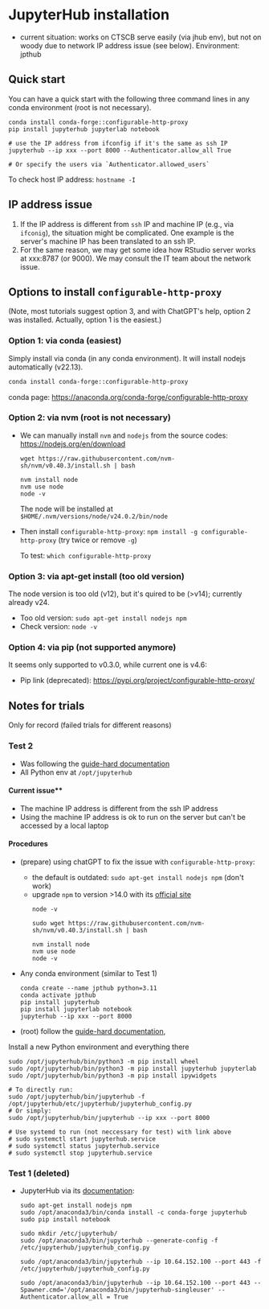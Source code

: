 # JupyterHub installation

- current situation: works on CTSCB serve easily (via jhub env), but not on 
  woody due to network IP address issue (see below). Environment: jpthub

## Quick start

You can have a quick start with the following three command lines in any conda
environment (root is not necessary).

```
conda install conda-forge::configurable-http-proxy
pip install jupyterhub jupyterlab notebook

# use the IP address from ifconfig if it's the same as ssh IP
jupyterhub --ip xxx --port 8000 --Authenticator.allow_all True

# Or specify the users via `Authenticator.allowed_users`
```

To check host IP address: `hostname -I`

## IP address issue

1. If the IP address is different from `ssh` IP and machine IP (e.g., via 
  `ifconig`), the situation might be complicated. One example is the server's
  machine IP has been translated to an ssh IP.
2. For the same reason, we may get some idea how RStudio server works at 
  xxx:8787 (or 9000). We may consult the IT team about the network issue.

## Options to install `configurable-http-proxy`

(Note, most tutorials suggest option 3, and with ChatGPT's help, option 2 was 
installed. Actually, option 1 is the easiest.)

### Option 1: via conda (easiest)
Simply install via conda (in any conda environment). It will install nodejs
automatically (v22.13).

```bash
conda install conda-forge::configurable-http-proxy
```

conda page: https://anaconda.org/conda-forge/configurable-http-proxy

### Option 2: via nvm (root is not necessary)
- We can manually install `nvm` and `nodejs` from the source codes:
  https://nodejs.org/en/download

  ```
  wget https://raw.githubusercontent.com/nvm-sh/nvm/v0.40.3/install.sh | bash
  
  nvm install node
  nvm use node
  node -v
  ```

  The node will be installed at `$HOME/.nvm/versions/node/v24.0.2/bin/node`

- Then install `configurable-http-proxy`: `npm install -g configurable-http-proxy` (try twice or remove `-g`)

  To test: `which configurable-http-proxy`

### Option 3: via apt-get install (too old version)
The node version is too old (v12), but it's quired to be (>v14); currently
already v24.
- Too old version: `sudo apt-get install nodejs npm`
- Check version: `node -v`

### Option 4: via pip (not supported anymore)
It seems only supported to v0.3.0, while current one is v4.6:
- Pip link (deprecated): https://pypi.org/project/configurable-http-proxy/


## Notes for trials 

Only for record (failed trials for different reasons)

### Test 2

- Was following the [guide-hard documentation](https://jupyterhub.readthedocs.io/en/1.2.1/installation-guide-hard.html)
- All Python env at `/opt/jupyterhub`

#### Current issue**
- The machine IP address is different from the ssh IP address
- Using the machine IP address is ok to run on the server but can't be accessed 
  by a local laptop

#### Procedures
- (prepare) using chatGPT to fix the issue with `configurable-http-proxy`:
  * the default is outdated: `sudo apt-get install nodejs npm` (don't work)
  * upgrade `npm` to version >14.0 with its [official site](https://nodejs.org/en/download)
    ```
    node -v

    sudo wget https://raw.githubusercontent.com/nvm-sh/nvm/v0.40.3/install.sh | bash

    nvm install node
    nvm use node
    node -v
    ```

- Any conda environment (similar to Test 1)
  ```
  conda create --name jpthub python=3.11
  conda activate jpthub
  pip install jupyterhub
  pip install jupyterlab notebook
  jupyterhub --ip xxx --port 8000
  ```

- (root) follow the [guide-hard documentation](https://jupyterhub.readthedocs.io/en/1.2.1/installation-guide-hard.html), 

Install a new Python environment and everything there 
  ```
  sudo /opt/jupyterhub/bin/python3 -m pip install wheel
  sudo /opt/jupyterhub/bin/python3 -m pip install jupyterhub jupyterlab
  sudo /opt/jupyterhub/bin/python3 -m pip install ipywidgets

  # To directly run:
  sudo /opt/jupyterhub/bin/jupyterhub -f /opt/jupyterhub/etc/jupyterhub/jupyterhub_config.py
  # Or simply:
  sudo /opt/jupyterhub/bin/jupyterhub --ip xxx --port 8000

  # Use systemd to run (not neccessary for test) with link above
  # sudo systemctl start jupyterhub.service
  # sudo systemctl status jupyterhub.service
  # sudo systemctl stop jupyterhub.service
  ```


### Test 1 (deleted)
- JupyterHub via its [documentation](https://jupyterhub.readthedocs.io/en/stable/tutorial/quickstart.html):
  ```
  sudo apt-get install nodejs npm
  sudo /opt/anaconda3/bin/conda install -c conda-forge jupyterhub
  sudo pip install notebook

  sudo mkdir /etc/jupyterhub/
  sudo /opt/anaconda3/bin/jupyterhub --generate-config -f /etc/jupyterhub/jupyterhub_config.py

  sudo /opt/anaconda3/bin/jupyterhub --ip 10.64.152.100 --port 443 -f /etc/jupyterhub/jupyterhub_config.py

  sudo /opt/anaconda3/bin/jupyterhub --ip 10.64.152.100 --port 443 --Spawner.cmd='/opt/anaconda3/bin/jupyterhub-singleuser' --Authenticator.allow_all = True
  ```
